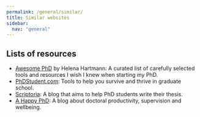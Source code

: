 ```yaml
---
permalink: /general/similar/
title: Similar websites
sidebar:
  nav: "general"
---
```


## Lists of resources

- [Awesome PhD](https://github.com/helenahartmann/awesome-PhD) by Helena Hartmann: A curated list of carefully selected tools and resources I wish I knew when starting my PhD.
- [PhDStudent.com](https://www.phdstudent.com/): Tools to help you survive and thrive in graduate school.
- [Scriptoria](https://www.scriptoria.org/en/): A blog that aims to help PhD students write their thesis.
- [A Happy PhD](https://ahappyphd.org): A blog about doctoral productivity, supervision and wellbeing.
